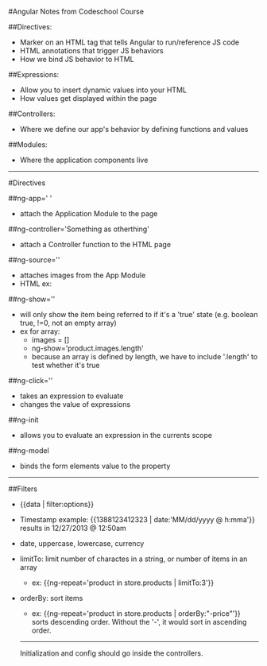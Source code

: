 #Angular Notes from Codeschool Course

##Directives:
- Marker on an HTML tag that tells Angular to run/reference JS code
- HTML annotations that trigger JS behaviors
- How we bind JS behavior to HTML

##Expressions:
- Allow you to insert dynamic values into your HTML
- How values get displayed within the page

##Controllers:
- Where we define our app's behavior by defining functions and values

##Modules:
- Where the application components live

---
#Directives

##ng-app=' '
- attach the Application Module to the page

##ng-controller='Something as otherthing'
- attach a Controller function to the HTML page

##ng-source=''
- attaches images from the App Module
- HTML ex: <img ng-src='{{product.images[0]}}'/>

##ng-show=''
- will only show the item being referred to if it's a 'true' state (e.g. boolean true, !=0, not an empty array)
- ex for array: 
	- images = []
	- ng-show='product.images.length'
	- because an array is defined by length, we have to include '.length' to test whether it's true

##ng-click=''
- takes an expression to evaluate
- changes the value of expressions

##ng-init
- allows you to evaluate an expression in the currents scope

##ng-model
- binds the form elements value to the property

---

##Filters
- {{data | filter:options}}
- Timestamp example: {{1388123412323 | date:'MM/dd/yyyy @ h:mma'}} results in 12/27/2013 @ 12:50am
- date, uppercase, lowercase, currency
- limitTo: limit number of charactes in a string, or number of items in an array
	- ex: {{ng-repeat='product in store.products | limitTo:3'}}
- orderBy: sort items
	- ex: {{ng-repeat='product in store.products | orderBy:"-price"'}} sorts descending order. Without the '-', it would sort in ascending order.

	---

	Initialization and config should go inside the controllers.

